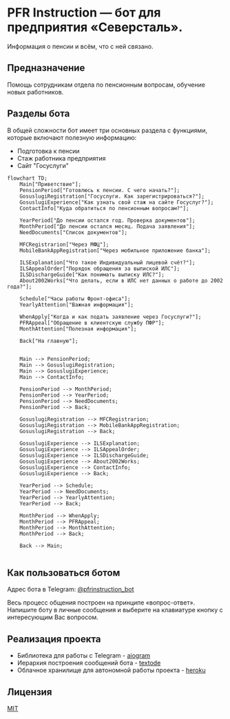 # **PFR Instruction** — бот для предприятия «Северсталь».
Информация о пенсии и всём, что с ней связано.

## Предназначение
Помощь сотрудникам отдела по пенсионным вопросам, обучение новых работников.

## Разделы бота
В общей сложности бот имеет три основных раздела с функциями, которые включают полезную информацию:
- Подготовка к пенсии
- Стаж работника предприятия
- Сайт "Госуслуги"

```mermaid
flowchart TD;
    Main["Приветствие"];
    PensionPeriod["Готовлюсь к пенсии. С чего начать?"];
    GosuslugiRegistration["Госyслуги. Как зарегистрироваться?"];
    GosuslugiExperience["Как узнать свой стаж на сайте Госуслуг?"];
    ContactInfo["Куда обратиться по пенсионным вопросам?"];

    YearPeriod["До пенсии остался год. Проверка документов"];
    MonthPeriod["До пенсии остался месяц. Подача заявления"];
    NeedDocuments["Список документов"];

    MFCRegistrarion["Через МФЦ"];
    MobileBankAppRegistration["Через мобильное приложение банка"];

    ILSExplanation["Что такое Индивидуальный лицевой счёт?"];
    ILSAppealOrder["Порядок обращения за выпиской ИЛС"];
    ILSDischargeGuide["Как понимать выписку ИЛС?"];
    About2002Works["Что делать, если в ИЛС нет данных о работе до 2002 года?"];

    Schedule["Часы работы Фронт-офиса"];
    YearlyAttention["Важная информация"];

    WhenApply["Когда и как подать заявление через Госуслуги?"];
    PFRAppeal["Обращение в клиентскую службу ПФР"];
    MonthAttention["Полезная информация"];

    Back["На главную"];


    Main --> PensionPeriod;
    Main --> GosuslugiRegistration;
    Main --> GosuslugiExperience;
    Main --> ContactInfo;

    PensionPeriod --> MonthPeriod;
    PensionPeriod --> YearPeriod;
    PensionPeriod --> NeedDocuments;
    PensionPeriod --> Back;

    GosuslugiRegistration --> MFCRegistrarion;
    GosuslugiRegistration --> MobileBankAppRegistration;
    GosuslugiRegistration --> Back;

    GosuslugiExperience --> ILSExplanation;
    GosuslugiExperience --> ILSAppealOrder;
    GosuslugiExperience --> ILSDischargeGuide;
    GosuslugiExperience --> About2002Works;
    GosuslugiExperience --> ContactInfo;
    GosuslugiExperience --> Back;

    YearPeriod --> Schedule;
    YearPeriod --> NeedDocuments;
    YearPeriod --> YearlyAttention;
    YearPeriod --> Back;

    MonthPeriod --> WhenApply;
    MonthPeriod --> PFRAppeal;
    MonthPeriod --> MonthAttention;
    MonthPeriod --> Back;

    Back --> Main;
    
```

## Как пользоваться ботом
Адрес бота в Telegram: [@pfrinstruction_bot](https://t.me/pfrinstruction_bot)

Весь процесс общения построен на принципе «вопрос-ответ». 
Напишите боту в личные сообщения и выберите на клавиатуре кнопку с 
интересующим Вас вопросом.

## Реализация проекта
- Библиотека для работы с Telegram - [aiogram](https://github.com/aiogram/aiogram)
- Иерархия построения сообщений бота - [textode](https://github.com/Masynchin/textode)
- Облачное хранилище для автономной работы проекта - [heroku](https://heroku.com)

## Лицензия
[MIT](https://github.com/bullbesh/pfr_instruction/blob/main/license.md)
